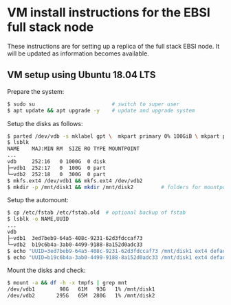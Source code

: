 # VM install instructions for the EBSI full stack node

These instructions are for setting up a replica of the full stack EBSI node. It will be updated as information becomes available.

## VM setup using Ubuntu 18.04 LTS

Prepare the system:
```bash
$ sudo su                         # switch to super user
$ apt update && apt upgrade -y    # update and upgrade system
```
Setup the disks as follows:

```bash
$ parted /dev/vdb -s mklabel gpt \  mkpart primary 0% 100GiB \ mkpart primary 100GiB 400GiB
$ lsblk
NAME    MAJ:MIN RM  SIZE RO TYPE MOUNTPOINT
...
vdb     252:16   0 1000G  0 disk
├─vdb1  252:17   0  100G  0 part
└─vdb2  252:18   0  300G  0 part
$ mkfs.ext4 /dev/vdb1 && mkfs.ext4 /dev/vdb2
$ mkdir -p /mnt/disk1 && mkdir /mnt/disk2         # folders for mountpoint
```
Setup the automount:

```bash
$ cp /etc/fstab /etc/fstab.old  # optional backup of fstab
$ lsblk -o NAME,UUID
...
vdb
├─vdb1  3ed7beb9-64a5-408c-9231-62d3fdccaf73
└─vdb2  b19c6b4a-3ab0-4499-9188-8a152d0adc33
$ echo "UUID=3ed7beb9-64a5-408c-9231-62d3fdccaf73 /mnt/disk1 ext4 defaults 0 0" >> /etc/fstab
$ echo "UUID=b19c6b4a-3ab0-4499-9188-8a152d0adc33 /mnt/disk1 ext4 defaults 0 0" >> /etc/fstab
```
Mount the disks and check:
```bash
$ mount -a && df -h -x tmpfs | grep mnt
/dev/vdb1        98G   61M   93G   1% /mnt/disk1
/dev/vdb2       295G   65M  280G   1% /mnt/disk2
```
